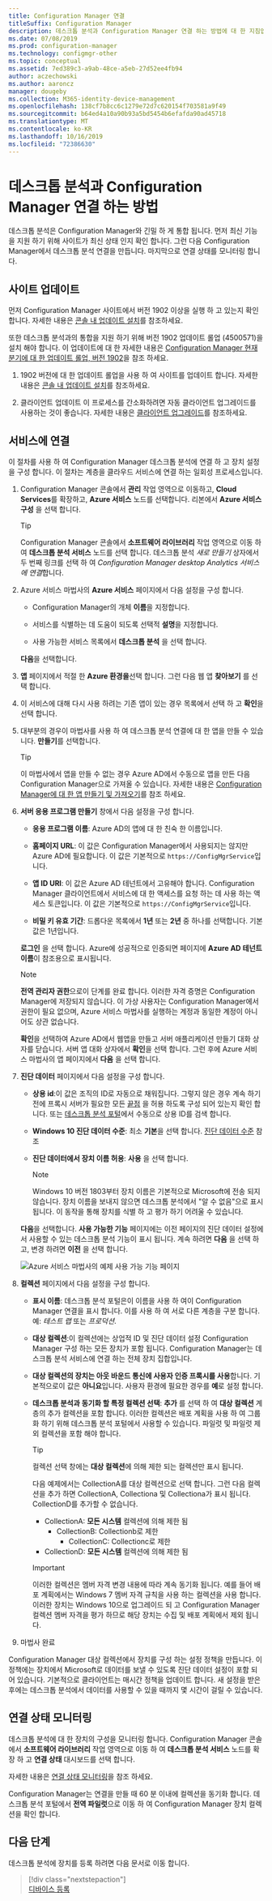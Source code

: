 ```yaml
---
title: Configuration Manager 연결
titleSuffix: Configuration Manager
description: 데스크톱 분석과 Configuration Manager 연결 하는 방법에 대 한 지침입니다.
ms.date: 07/08/2019
ms.prod: configuration-manager
ms.technology: configmgr-other
ms.topic: conceptual
ms.assetid: 7ed389c3-a9ab-48ce-a5eb-27d52ee4fb94
author: aczechowski
ms.author: aaroncz
manager: dougeby
ms.collection: M365-identity-device-management
ms.openlocfilehash: 138cf7b8cc6c1279e72d7c620154f703581a9f49
ms.sourcegitcommit: b64ed4a10a90b93a5bd5454b6efafda90ad45718
ms.translationtype: MT
ms.contentlocale: ko-KR
ms.lasthandoff: 10/16/2019
ms.locfileid: "72386630"
---
```

# <a name="how-to-connect-configuration-manager-with-desktop-analytics"></a>데스크톱 분석과 Configuration Manager 연결 하는 방법

데스크톱 분석은 Configuration Manager와 긴밀 하 게 통합 됩니다. 먼저 최신 기능을 지원 하기 위해 사이트가 최신 상태 인지 확인 합니다. 그런 다음 Configuration Manager에서 데스크톱 분석 연결을 만듭니다. 마지막으로 연결 상태를 모니터링 합니다.


## <a name="bkmk_hotfix"></a>사이트 업데이트

먼저 Configuration Manager 사이트에서 버전 1902 이상을 실행 하 고 있는지 확인 합니다. 자세한 내용은 [콘솔 내 업데이트 설치](/sccm/core/servers/manage/install-in-console-updates)를 참조하세요.

또한 데스크톱 분석과의 통합을 지원 하기 위해 버전 1902 업데이트 롤업 (4500571)을 설치 해야 합니다. 이 업데이트에 대 한 자세한 내용은 [Configuration Manager 현재 분기에 대 한 업데이트 롤업, 버전 1902](https://support.microsoft.com/help/4500571)을 참조 하세요.

1. 1902 버전에 대 한 업데이트 롤업을 사용 하 여 사이트를 업데이트 합니다. 자세한 내용은 [콘솔 내 업데이트 설치](/sccm/core/servers/manage/install-in-console-updates)를 참조하세요.  

2. 클라이언트 업데이트 이 프로세스를 간소화하려면 자동 클라이언트 업그레이드를 사용하는 것이 좋습니다. 자세한 내용은 [클라이언트 업그레이드](/sccm/core/clients/manage/upgrade/upgrade-clients#automatic-client-upgrade)를 참조하세요.  



## <a name="bkmk_connect"></a>서비스에 연결

이 절차를 사용 하 여 Configuration Manager 데스크톱 분석에 연결 하 고 장치 설정을 구성 합니다. 이 절차는 계층을 클라우드 서비스에 연결 하는 일회성 프로세스입니다.  

1. Configuration Manager 콘솔에서 **관리** 작업 영역으로 이동하고, **Cloud Services**를 확장하고, **Azure 서비스** 노드를 선택합니다. 리본에서 **Azure 서비스 구성** 을 선택 합니다.  

    > [!Tip]  
    > Configuration Manager 콘솔에서 **소프트웨어 라이브러리** 작업 영역으로 이동 하 여 **데스크톱 분석 서비스** 노드를 선택 합니다. 데스크톱 분석 *새로 만들기* 상자에서 두 번째 링크를 선택 하 여 *Configuration Manager desktop Analytics 서비스에 연결*합니다.  

2. Azure 서비스 마법사의 **Azure 서비스** 페이지에서 다음 설정을 구성 합니다.  

    - Configuration Manager의 개체 **이름**을 지정합니다.  

    - 서비스를 식별하는 데 도움이 되도록 선택적 **설명**을 지정합니다.  

    - 사용 가능한 서비스 목록에서 **데스크톱 분석** 을 선택 합니다.  
  
   **다음**을 선택합니다.  

3. **앱** 페이지에서 적절 한 **Azure 환경을**선택 합니다. 그런 다음 웹 앱 **찾아보기** 를 선택 합니다.  

4. 이 서비스에 대해 다시 사용 하려는 기존 앱이 있는 경우 목록에서 선택 하 고 **확인**을 선택 합니다.  

5. 대부분의 경우이 마법사를 사용 하 여 데스크톱 분석 연결에 대 한 앱을 만들 수 있습니다. **만들기**를 선택합니다.<!-- 3572123 -->  

    > [!Tip]  
    > 이 마법사에서 앱을 만들 수 없는 경우 Azure AD에서 수동으로 앱을 만든 다음 Configuration Manager으로 가져올 수 있습니다. 자세한 내용은 [Configuration Manager에 대 한 앱 만들기 및 가져오기](/sccm/desktop-analytics/troubleshooting#create-and-import-app-for-configuration-manager)를 참조 하세요.  

6. **서버 응용 프로그램 만들기** 창에서 다음 설정을 구성 합니다.  

    - **응용 프로그램 이름**: Azure AD의 앱에 대 한 친숙 한 이름입니다.

    - **홈페이지 URL**: 이 값은 Configuration Manager에서 사용되지는 않지만 Azure AD에 필요합니다. 이 값은 기본적으로 `https://ConfigMgrService`입니다.  

    - **앱 ID URI**: 이 값은 Azure AD 테넌트에서 고유해야 합니다. Configuration Manager 클라이언트에서 서비스에 대 한 액세스를 요청 하는 데 사용 하는 액세스 토큰입니다. 이 값은 기본적으로 `https://ConfigMgrService`입니다.  

    - **비밀 키 유효 기간**: 드롭다운 목록에서 **1년** 또는 **2년** 중 하나를 선택합니다. 기본값은 1년입니다.  

    **로그인** 을 선택 합니다. Azure에 성공적으로 인증되면 페이지에 **Azure AD 테넌트 이름**이 참조용으로 표시됩니다.
        
    > [!Note]  
    > **전역 관리자 권한**으로이 단계를 완료 합니다. 이러한 자격 증명은 Configuration Manager에 저장되지 않습니다. 이 가상 사용자는 Configuration Manager에서 권한이 필요 없으며, Azure 서비스 마법사를 실행하는 계정과 동일한 계정이 아니어도 상관 없습니다.  

    **확인**을 선택하여 Azure AD에서 웹앱을 만들고 서버 애플리케이션 만들기 대화 상자를 닫습니다. 서버 앱 대화 상자에서 **확인**을 선택 합니다. 그런 후에 Azure 서비스 마법사의 앱 페이지에서 **다음** 을 선택 합니다.  

7. **진단 데이터** 페이지에서 다음 설정을 구성 합니다.  

    - **상용 id**:이 값은 조직의 ID로 자동으로 채워집니다. 그렇지 않은 경우 계속 하기 전에 프록시 서버가 필요한 모든 [끝점](/sccm/desktop-analytics/enable-data-sharing#endpoints) 을 허용 하도록 구성 되어 있는지 확인 합니다. 또는 [데스크톱 분석 포털](/sccm/desktop-analytics/monitor-connection-health#bkmk_ViewCommercialID)에서 수동으로 상용 ID를 검색 합니다.  

    - **Windows 10 진단 데이터 수준**: 최소 **기본**을 선택 합니다. [진단 데이터 수준](/sccm/desktop-analytics/enable-data-sharing#diagnostic-data-levels) 참조
  
    - **진단 데이터에서 장치 이름 허용**: **사용** 을 선택 합니다.  

        > [!Note]  
        > Windows 10 버전 1803부터 장치 이름은 기본적으로 Microsoft에 전송 되지 않습니다. 장치 이름을 보내지 않으면 데스크톱 분석에서 "알 수 없음"으로 표시 됩니다. 이 동작을 통해 장치를 식별 하 고 평가 하기 어려울 수 있습니다.  

   **다음**을 선택합니다. **사용 가능한 기능** 페이지에는 이전 페이지의 진단 데이터 설정에서 사용할 수 있는 데스크톱 분석 기능이 표시 됩니다. 계속 하려면 **다음** 을 선택 하 고, 변경 하려면 **이전** 을 선택 합니다.  

    ![Azure 서비스 마법사의 예제 사용 가능 기능 페이지](media/available-functionality.png)

8. **컬렉션** 페이지에서 다음 설정을 구성 합니다.  

    - **표시 이름**: 데스크톱 분석 포털은이 이름을 사용 하 여이 Configuration Manager 연결을 표시 합니다. 이를 사용 하 여 서로 다른 계층을 구분 합니다. 예: *테스트 랩* 또는 *프로덕션*.  

    - **대상 컬렉션**:이 컬렉션에는 상업적 ID 및 진단 데이터 설정 Configuration Manager 구성 하는 모든 장치가 포함 됩니다. Configuration Manager는 데스크톱 분석 서비스에 연결 하는 전체 장치 집합입니다.  

    - **대상 컬렉션의 장치는 아웃 바운드 통신에 사용자 인증 프록시를 사용**합니다. 기본적으로이 값은 **아니요**입니다. 사용자 환경에 필요한 경우를 **예**로 설정 합니다.  

    - **데스크톱 분석과 동기화 할 특정 컬렉션 선택**: **추가** 를 선택 하 여 **대상 컬렉션** 계층의 추가 컬렉션을 포함 합니다. 이러한 컬렉션은 배포 계획을 사용 하 여 그룹화 하기 위해 데스크톱 분석 포털에서 사용할 수 있습니다. 파일럿 및 파일럿 제외 컬렉션을 포함 해야 합니다.  <!-- 4097528 -->  

        > [!Tip]  
        > 컬렉션 선택 창에는 **대상 컬렉션**에 의해 제한 되는 컬렉션만 표시 됩니다.
        >
        > 다음 예제에서는 CollectionA를 대상 컬렉션으로 선택 합니다. 그런 다음 컬렉션을 추가 하면 CollectionA, Collectiona 및 Collectiona가 표시 됩니다. CollectionD를 추가할 수 없습니다.
        >
        > - CollectionA: **모든 시스템** 컬렉션에 의해 제한 됨
        >     - CollectionB: Collectionb로 제한
        >         - CollectionC: Collectionc로 제한
        > - CollectionD: **모든 시스템** 컬렉션에 의해 제한 됨

        > [!Important]  
        > 이러한 컬렉션은 멤버 자격 변경 내용에 따라 계속 동기화 됩니다. 예를 들어 배포 계획에서는 Windows 7 멤버 자격 규칙을 사용 하는 컬렉션을 사용 합니다. 이러한 장치는 Windows 10으로 업그레이드 되 고 Configuration Manager 컬렉션 멤버 자격을 평가 하므로 해당 장치는 수집 및 배포 계획에서 제외 됩니다.  


9. 마법사 완료  

Configuration Manager 대상 컬렉션에서 장치를 구성 하는 설정 정책을 만듭니다. 이 정책에는 장치에서 Microsoft로 데이터를 보낼 수 있도록 진단 데이터 설정이 포함 되어 있습니다. 기본적으로 클라이언트는 매시간 정책을 업데이트 합니다. 새 설정을 받은 후에는 데스크톱 분석에서 데이터를 사용할 수 있을 때까지 몇 시간이 걸릴 수 있습니다.



## <a name="bkmk_monitor"></a>연결 상태 모니터링

데스크톱 분석에 대 한 장치의 구성을 모니터링 합니다. Configuration Manager 콘솔에서 **소프트웨어 라이브러리** 작업 영역으로 이동 하 여 **데스크톱 분석 서비스** 노드를 확장 하 고 **연결 상태** 대시보드를 선택 합니다.  

자세한 내용은 [연결 상태 모니터링](/sccm/desktop-analytics/troubleshooting#monitor-connection-health)을 참조 하세요.

Configuration Manager는 연결을 만들 때 60 분 이내에 컬렉션을 동기화 합니다. 데스크톱 분석 포털에서 **전역 파일럿**으로 이동 하 여 Configuration Manager 장치 컬렉션을 확인 합니다.



## <a name="next-steps"></a>다음 단계

데스크톱 분석에 장치를 등록 하려면 다음 문서로 이동 합니다.
> [!div class="nextstepaction"]  
> [디바이스 등록](/sccm/desktop-analytics/enroll-devices)  
